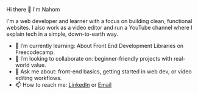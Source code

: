 Hi there 👋 I'm Nahom 

I'm a web developer and learner with a focus on building clean, functional websites. I also work as a video editor and run a YouTube channel where I explain tech in a simple, down-to-earth way.


- 🌱 I’m currently learning: About Front End Development Libraries on Freecodecamp. 
- 👯 I’m looking to collaborate on: beginner-friendly projects with real-world value.
- 💬 Ask me about: front-end basics, getting started in web dev, or video editing workflows.
- 📫 How to reach me: [LinkedIn](https://linkedin.com/in/nahom-ayalineh) or [Email](nahomayu31@gmail.com)
 
